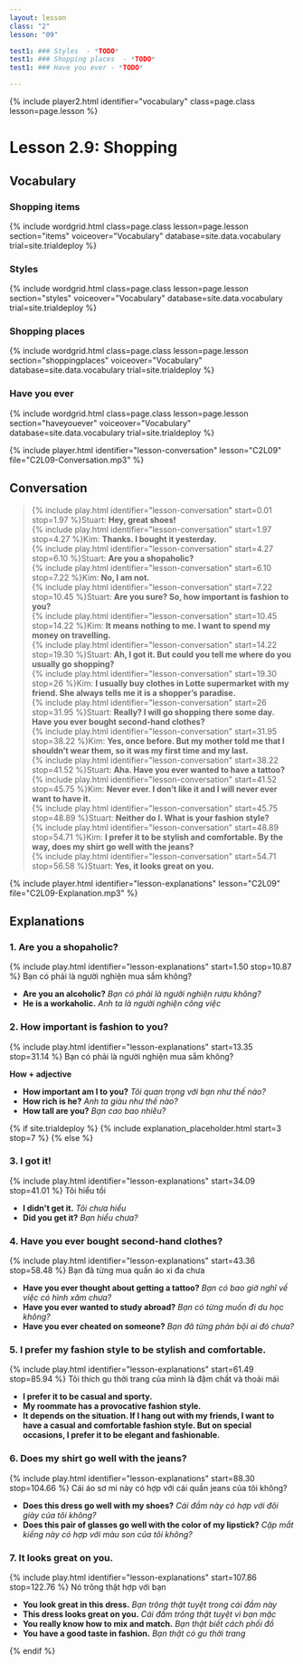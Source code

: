 ```yaml
---
layout: lesson
class: "2"
lesson: "09"

test1: ### Styles  - *TODO*
test1: ### Shopping places  - *TODO*
test1: ### Have you ever - *TODO*

---
```


{% include player2.html identifier="vocabulary" class=page.class lesson=page.lesson %} 
# Lesson 2.9: Shopping 

## Vocabulary

### Shopping items 

{% include wordgrid.html 
		class=page.class 
		lesson=page.lesson 
		section="items"
		voiceover="Vocabulary"
		database=site.data.vocabulary 
		trial=site.trialdeploy %}


### Styles

{% include wordgrid.html 
		class=page.class 
		lesson=page.lesson 
		section="styles"
		voiceover="Vocabulary"
		database=site.data.vocabulary 
		trial=site.trialdeploy %}



### Shopping places

{% include wordgrid.html 
		class=page.class 
		lesson=page.lesson 
		section="shoppingplaces"
		voiceover="Vocabulary"
		database=site.data.vocabulary 
		trial=site.trialdeploy %}

### Have you ever

{% include wordgrid.html 
		class=page.class 
		lesson=page.lesson 
		section="haveyouever"
		voiceover="Vocabulary"
		database=site.data.vocabulary 
		trial=site.trialdeploy %}


{% include player.html identifier="lesson-conversation" lesson="C2L09" file="C2L09-Conversation.mp3" %}
## Conversation


> {% include play.html identifier="lesson-conversation" start=0.01 stop=1.97 %}Stuart: **Hey, great shoes!**  
> {% include play.html identifier="lesson-conversation" start=1.97 stop=4.27 %}Kim: **Thanks. I bought it yesterday.**  
> {% include play.html identifier="lesson-conversation" start=4.27 stop=6.10 %}Stuart: **Are you a shopaholic?**  
> {% include play.html identifier="lesson-conversation" start=6.10 stop=7.22 %}Kim: **No, I am not.**  
> {% include play.html identifier="lesson-conversation" start=7.22 stop=10.45 %}Stuart: **Are you sure? So, how important is fashion to you?**  
> {% include play.html identifier="lesson-conversation" start=10.45 stop=14.22 %}Kim: **It means nothing to me. I want to spend my money on travelling.**  
> {% include play.html identifier="lesson-conversation" start=14.22 stop=19.30 %}Stuart: **Ah, I got it. But could you tell me where do you usually go shopping?**  
> {% include play.html identifier="lesson-conversation" start=19.30 stop=26 %}Kim: **I usually buy clothes in Lotte supermarket with my friend. She always tells me it is a shopper’s paradise.**  
> {% include play.html identifier="lesson-conversation" start=26 stop=31.95 %}Stuart: **Really? I will go shopping there some day. Have you ever bought second-hand clothes?**  
> {% include play.html identifier="lesson-conversation" start=31.95 stop=38.22 %}Kim: **Yes, once before. But my mother told me that I shouldn’t wear them, so it was my first time and my last.**  
> {% include play.html identifier="lesson-conversation" start=38.22 stop=41.52 %}Stuart: **Aha. Have you ever wanted to have a tattoo?**  
> {% include play.html identifier="lesson-conversation" start=41.52 stop=45.75 %}Kim: **Never ever. I don’t like it and I will never ever want to have it.**  
> {% include play.html identifier="lesson-conversation" start=45.75 stop=48.89 %}Stuart: **Neither do I. What is your fashion style?**  
> {% include play.html identifier="lesson-conversation" start=48.89 stop=54.71 %}Kim: **I prefer it to be stylish and comfortable. By the way, does my shirt go well with the jeans?**  
> {% include play.html identifier="lesson-conversation" start=54.71 stop=56.58 %}Stuart: **Yes, it looks great on you.**  



{% include player.html identifier="lesson-explanations" lesson="C2L09" file="C2L09-Explanation.mp3" %}



## Explanations
### 1. Are you a shopaholic?
{% include play.html identifier="lesson-explanations" start=1.50 stop=10.87 %}
Bạn có phải là người nghiện mua sắm không?

- **Are you an alcoholic?** *Bạn có phải là ngưởi nghiện rượu không?*
- **He is a workaholic.** *Anh ta là người nghiện công việc*


### 2. How  important is fashion to you?
{% include play.html identifier="lesson-explanations" start=13.35 stop=31.14 %}
Bạn có phải là người nghiện mua sắm không?

**How + adjective**

- **How important am I to you?** *Tôi quan trọng với bạn như thế nào?*
- **How rich is he?** *Anh ta giàu như thế nào?*
- **How tall are you?** *Bạn cao bao nhiêu?*

{% if site.trialdeploy %}
	{% include explanation_placeholder.html start=3 stop=7 %}
	{% else %}

### 3. I got it!
{% include play.html identifier="lesson-explanations" start=34.09 stop=41.01 %}
Tôi hiểu tồi 

- **I didn't get it.** *Tôi chưa hiểu*
- **Did you get it?** *Bạn hiểu chưa?*


### 4. Have you ever bought second-hand clothes?
{% include play.html identifier="lesson-explanations" start=43.36 stop=58.48 %}
Bạn đã từng mua quần áo xi đa chưa

- **Have you ever thought about getting a tattoo?** *Bạn có bao giờ nghĩ về việc có hình xăm chưa?*
- **Have you ever wanted to study abroad?** *Bạn có từng muốn đi du học không?*
- **Have you ever cheated on someone?** *Bạn đã từng phản bội ai đó chưa?* 

### 5. I prefer my fashion style to be stylish and comfortable.
{% include play.html identifier="lesson-explanations" start=61.49 stop=85.94 %}
Tôi thích gu thời trang của mình là đậm chất và thoải mái

- **I prefer it to be casual and sporty.**
- **My roommate has a provocative fashion style.**
- **It depends on the situation. If I hang out with my friends, I want to have a casual and comfortable fashion style. But on special occasions, I prefer it to be elegant and fashionable.**

### 6. Does my shirt go well with the jeans?
{% include play.html identifier="lesson-explanations" start=88.30 stop=104.66 %}
Cái áo sơ mi này có hợp với cái quần jeans của tôi không?

- **Does this dress go well with my shoes?** *Cái đầm này có hợp với đôi giày của tôi không?*
- **Does this pair of glasses go well with the color of my lipstick?** *Cặp mắt kiếng này có hợp với màu son của tôi không?*

### 7. It looks great on you.
{% include play.html identifier="lesson-explanations" start=107.86 stop=122.76 %}
Nó trông thật hợp với bạn 

- **You look great in this dress.** *Bạn trông thật tuyệt trong cái đầm này*
- **This dress looks great on you.** *Cái đầm trông thật tuyệt vì bạn mặc*
- **You really know how to mix and match.** *Bạn thật biết cách phối đồ*
- **You have a good taste in fashion.** *Bạn thật có gu thời trang*

{% endif %}
